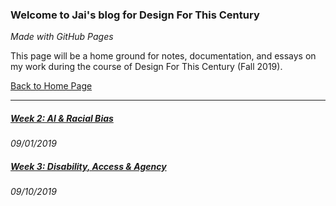 ### Welcome to Jai's blog for Design For This Century
_Made with GitHub Pages_

This page will be a home ground for notes, documentation, and essays on my work during the course of Design For This Century (Fall 2019).

[Back to Home Page](http://dhananjaih.github.io/site/)

***

##### [Week 2: AI & Racial Bias](http://dhananjaih.github.io/site/pages/d4tc/wk2/)
_09/01/2019_

##### [Week 3: Disability, Access & Agency](http://dhananjaih.github.io/site/pages/d4tc/wk3/)
_09/10/2019_
